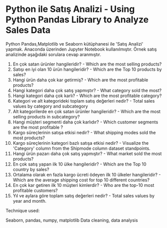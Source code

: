# Python ile Satış Analizi - Using Python Pandas Library to Analyze Sales Data


Python Pandas,Matplotlib ve Seaborn kütüphanesi ile 'Satış Analizi' yapmak. Anaconda üzerinden Jupyter Notebook kullanılmıştır.
Örnek satış analizinde aşağıdaki sorulara cevap aranmıştır.

1.	En çok satan ürünler hangileridir? - Which are the most selling products?
2.	Satışı en iyi olan 10 ürün hangileridir? - Which are the Top 10 products by sales?
3.	Hangi ürün daha çok kar getirmiş? - Which are the most profitable products?
4.	Hangi kategori daha çok satış yapmıştır? - What category sold the most?
5.	Hangi kategori daha çok karlı? - Which are the most profitable category?
6.	Kategori ve alt kategorideki toplam satış değerleri nedir? - Total sales values by category and subcategory
7.	Alt kategorilerde en çok satan ürünler hangileridir? - Which are the most selling products in subcategory?
8.	Hangi müşteri segmenti daha çok karlıdır? - Which customer segments are the most profitable ?
9.	Kargo süreçlerinin satışa etkisi nedir? - What shipping modes sold the most products?
10.	Kargo süreçlerinin kategori bazlı satışa etkisi nedir? - Visualize the 'Category' column from the Shipmode column dataset standpoints.
11.	Hangi ürün pazarı daha çok satış yapmıştır? - What market sold the most products?
12.	En çok satış yapan ilk 10 ülke hangileridir? - Which are the Top 10 country by sales?
14.	Ortalama olarak en fazla kargo ücreti ödeyen ilk 10 ülkeler hangileridir? - Which are the average shipping cost for top 10 different countries?
15.	En çok kar getiren ilk 10 müşteri kimlerdir? - Who are the top-10 most profitable customers?
17.	Yıl ve aylara göre toplam satış değerleri nedir? - Total sales values by year and month.



Technique used:

Seaborn, pandas, numpy, matplotlib
Data cleaning, data analysis
